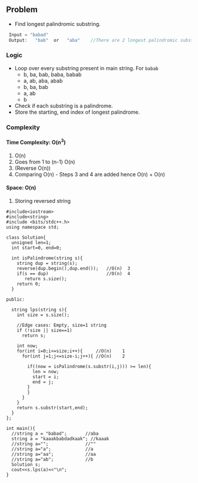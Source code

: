 ## Problem
  - Find longest palindromic substring.
```c  
 Input = "babad"
 Output:   "bab"  or   "aba"    //There are 2 longest palindromic substrings `bab` & `aba`. Any of 2 answers is fine.
``` 
    
### Logic
- Loop over every substring present in main string. For `babab`
  - b, ba, bab, baba, babab
  - a, ab, aba, abab
  - b, ba, bab
  - a, ab
  - b
- Check if each substring is a palindrome.
- Store the starting, end index of longest palindrome.  
  
### Complexity
#### Time Complexity:  O(n<sup>3</sup>)
  1. O(n)
  2. Goes from 1 to (n-1) O(n)
  3. (Reverse O(n))
  4. Comparing  O(n)
    - Steps 3 and 4 are added hence O(n) + O(n)
    
#### Space:  O(n)
  1. Storing reversed string
  
```
#include<iostream>
#include<string>
#include <bits/stdc++.h>
using namespace std;

class Solution{
  unsigned len=1;
  int start=0, end=0;

  int isPalindrome(string s){
    string dup = string(s);
    reverse(dup.begin(),dup.end());   //O(n)  3
    if(s == dup)                      //O(n)  4
       return s.size();
    return 0;
  }

public:

  string lps(string s){
    int size = s.size();

    //Edge cases: Empty, size=1 string
    if (!size || size==1)
      return s;

    int now;
    for(int i=0;i<=size;i++){     //O(n)    1
      for(int j=1;j<=size-i;j++){ //O(n)    2

        if((now = isPalindrome(s.substr(i,j))) >= len){
          len = now;
          start = i;
          end = j;
        }  
        }
      }
    }
    return s.substr(start,end);
  }
};

int main(){
  //string a = "babad";       //aba
  string a = "kaaakbabdadkaak"; //kaaak
  //string a="";              //""
  //string a="a";             //a
  //string a="aa";            //aa
  //string a="ab";            //b
  Solution s;
  cout<<s.lps(a)<<"\n";
}        
```
